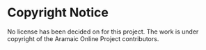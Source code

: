 Copyright Notice
================

No license has been decided on for this project. The work is under copyright of the Aramaic Online Project contributors.
